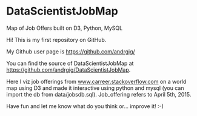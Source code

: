 # DataScientistJobMap
Map of Job Offers built on D3, Python, MySQL

Hi! This is my first repository on GitHub.

My Github user page is https://github.com/andrgig/

You can find the source of DataScientistJobMap at https://github.com/andrgig/DataScientistJobMap.

Here I viz job offerings from www.carreer.stackoverflow.com on a world map using D3 and made it interactive using python and mysql (you can import the db from data/jobsdb.sql). Job_offering refers to April 5th, 2015.

Have fun and let me know what do you think or... improve it! :-)
